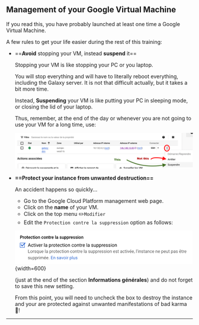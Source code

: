 ## Management of your Google Virtual Machine

If you read this, you have probably launched at least one time a Google Virtual Machine.

A few rules to get your life easier during the rest of this training:

- ==**Avoid** stopping your VM, instead **suspend** it==
  
  Stopping your VM is like stopping your PC or you laptop.
  
  You will stop everything and will have to literally reboot everything, including
  the Galaxy server. It is not that difficult actually, but it takes a bit more time.
  
  Instead, **Suspending** your VM is like putting your PC in sleeping mode, or closing
  the lid of your laptop.
  
  Thus, remember, at the end of the day or whenever you are not going to use your VM for a long
  time, use:
  
  ![suspend](images/suspend.png)
  
- **==Protect your instance from unwanted destruction==**
    
    An accident happens so quickly...
  
    - Go to the Google Cloud Platform management web page.
    - Click on the **name** of your VM.
    - Click on the top menu :pencil2:`Modifier`
    - Edit the `Protection contre la suppression` option as follows:
    
    ![](images/self_destruction.png){width=600}
    
    (just at the end of the section **Informations générales**) and do not forget to save
    this new setting.
  
  From this point, you will need to uncheck the box to destroy the instance and your are
  protected against unwanted manifestations of bad karma :imp:!

---